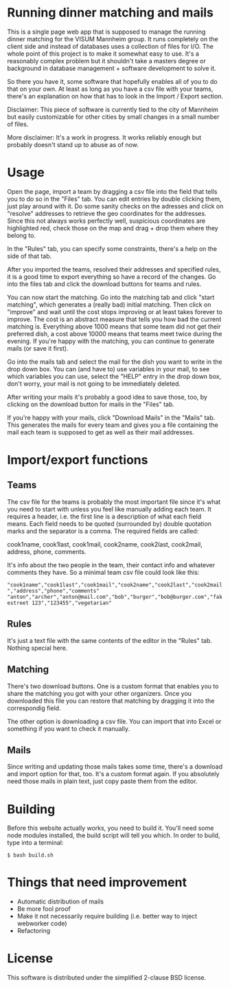 # Running dinner matching and mails

This is a single page web app that is supposed to manage
the running dinner matching for the VISUM Mannheim group.
It runs completely on the client side and instead of databases
uses a collection of files for I/O.
The whole point of this project is to make it somewhat easy
to use. It's a reasonably complex problem but it shouldn't take
a masters degree or background in database management + software
development to solve it.

So there you have it, some software that hopefully enables all of
you to do that on your own.
At least as long as you have a csv file with your teams, there's an
explanation on how that has to look in the Import / Export section.

Disclaimer: This piece of software is currently tied to the city of Mannheim
but easily customizable for other cities by small changes in a small number
of files.

More disclaimer: It's a work in progress. It works reliably enough but
probably doesn't stand up to abuse as of now.

# Usage

Open the page, import a team by dragging a csv file into the field
that tells you to do so in the "Files" tab.
You can edit entries by double clicking them, just play around with
it.
Do some sanity checks on the adresses and click on "resolve"
addresses to retrieve the geo coordinates for the addresses.
Since this not always works perfectly well, suspicious coordinates
are highlighted red, check those on the map and drag + drop them
where they belong to.

In the "Rules" tab, you can specify some constraints, there's a
help on the side of that tab.

After you imported the teams, resolved their addresses and specified
rules, it is a good time to export everything so have a record of the
changes.
Go into the files tab and click the download buttons for teams and rules.

You can now start the matching. Go into the matching tab and click
"start matching", which generates a (really bad) initial matching.
Then click on "improve" and wait until the cost stops improving or
at least takes forever to improve.
The cost is an abstract measure that tells you how bad the current
matching is.
Everything above 1000 means that some team did not get their preferred
dish, a cost above 10000 means that teams meet twice during the
evening.
If you're happy with the matching, you can continue to generate mails
(or save it first).

Go into the mails tab and select the mail for the dish you want to
write in the drop down box.
You can (and have to) use variables in your mail, to see which variables
you can use, select the "HELP" entry in the drop down box, don't worry,
your mail is not going to be immediately deleted.

After writing your mails it's probably a good idea to save those, too,
by clicking on the download button for mails in the "Files" tab.

If you're happy with your mails, click "Download Mails" in the "Mails"
tab. This generates the mails for every team and gives you a file
containing the mail each team is supposed to get as well as their mail
addresses.

# Import/export functions

## Teams

The csv file for the teams is probably the most important file since it's
what you need to start with unless you feel like manually adding each
team.
It requires a header, i.e. the first line is a description of what each
field means.
Each field needs to be quoted (surrounded by) double quotation marks and
the separator is a comma.
The required fields are called:

cook1name, cook1last, cook1mail,
cook2name, cook2last, cook2mail, address, phone, comments.

It's info about the two people in the team, their contact info and whatever
comments they have.
So a minimal team csv file could look like this:

`"cook1name","cook1last","cook1mail","cook2name","cook2last","cook2mail","address","phone","comments"
"anton","archer","anton@mail.com","bob","burger","bob@burger.com","fakestreet 123","123455","vegetarian"`

## Rules

It's just a text file with the same contents of the editor in the "Rules" tab.
Nothing special here.

## Matching

There's two download buttons. One is a custom format that enables you to
share the matching you got with your other organizers. Once you downloaded
this file you can restore that matching by dragging it into the correspondig
field.

The other option is downloading a csv file. You can import that into Excel
or something if you want to check it manually.

## Mails

Since writing and updating those mails takes some time, there's a download
and import option for that, too.
It's a custom format again.
If you absolutely need those mails in plain text, just copy paste them from
the editor.

# Building

Before this website actually works, you need to build it.
You'll need some node modules installed, the build script will tell you which.
In order to build, type into a terminal:

`$ bash build.sh`

# Things that need improvement

- Automatic distribution of mails
- Be more fool proof
- Make it not necessarily require building (i.e. better way to inject webworker code)
- Refactoring

# License

This software is distributed under the simplified 2-clause BSD license.
